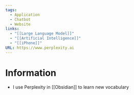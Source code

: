 ```yaml
---
tags:
  - Application
  - Chatbot
  - Website
links:
  - "[[Large Language Model]]"
  - "[[Artificial Intelligence]]"
  - "[[iPhone]]"
URL: https://www.perplexity.ai
---
```

# Information

- I use Perplexity in [[Obsidian]] to learn new vocabulary